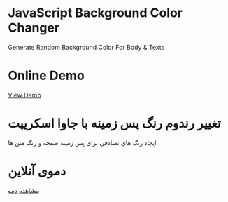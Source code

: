 # JavaScript Background Color Changer
Generate Random Background Color For Body &amp; Texts

# Online Demo
  <a href="//demo.aminarjmand.com/coding/javascript/02/BackgroundChanger.html">View Demo</a>
  
# تغییر رندوم رنگ پس زمینه با جاوا اسکریپت
ایجاد رنگ های تصادفی برای پس زمینه صفحه و رنگ متن ها

# دموی آنلاین
  <a href="//demo.aminarjmand.com/coding/javascript/02/BackgroundChanger.html">مشاهده دمو</a>
